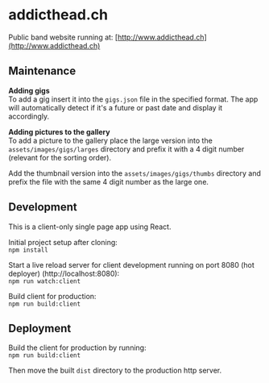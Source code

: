 # addicthead.ch
Public band website running at: [http://www.addicthead.ch](http://www.addicthead.ch)

## Maintenance

**Adding gigs**  
To add a gig insert it into the `gigs.json` file in the specified format.
The app will automatically detect if it's a future or past date and display it accordingly.

**Adding pictures to the gallery**  
To add a picture to the gallery place the large version into the `assets/images/gigs/larges` directory
and prefix it with a 4 digit number (relevant for the sorting order).

Add the thumbnail version into the `assets/images/gigs/thumbs` directory and prefix the file 
with the same 4 digit number as the large one.


## Development
This is a client-only single page app using React.

Initial project setup after cloning:  
`npm install`

Start a live reload server for client development running on port 8080 (hot deployer) (http://localhost:8080):  
`npm run watch:client`


Build client for production:  
`npm run build:client`


## Deployment
Build the client for production by running:  
`npm run build:client`

Then move the built `dist` directory to the production http server.